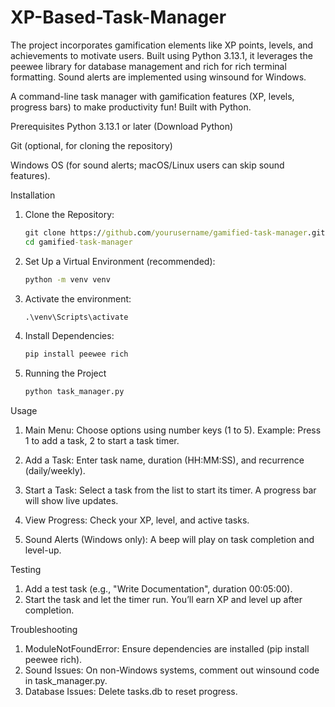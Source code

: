 # XP-Based-Task-Manager
 The project incorporates gamification elements like XP points, levels, and achievements to motivate users. Built using Python 3.13.1, it leverages the peewee library for database management and rich for rich terminal formatting. Sound alerts are implemented using winsound for Windows. 

A command-line task manager with gamification features (XP, levels, progress bars) to make productivity fun! Built with Python.

Prerequisites
Python 3.13.1 or later (Download Python)

Git (optional, for cloning the repository)

Windows OS (for sound alerts; macOS/Linux users can skip sound features).

Installation
1. Clone the Repository:
   ```cmd
   git clone https://github.com/yourusername/gamified-task-manager.git
   cd gamified-task-manager

2. Set Up a Virtual Environment (recommended):
   ```cmd
   python -m venv venv
3. Activate the environment:
   ```cmd
   .\venv\Scripts\activate
4. Install Dependencies:
   ```cmd
   pip install peewee rich

5. Running the Project
   ```cmd
   python task_manager.py

Usage
1. Main Menu:
   Choose options using number keys (1 to 5).
   Example: Press 1 to add a task, 2 to start a task timer.

2. Add a Task:
   Enter task name, duration (HH:MM:SS), and recurrence (daily/weekly).

3. Start a Task:
   Select a task from the list to start its timer. A progress bar will show live updates.

4. View Progress:
   Check your XP, level, and active tasks.

5. Sound Alerts (Windows only):
   A beep will play on task completion and level-up.

Testing

1. Add a test task (e.g., "Write Documentation", duration 00:05:00).
2. Start the task and let the timer run. You’ll earn XP and level up after completion.

Troubleshooting

1. ModuleNotFoundError: Ensure dependencies are installed (pip install peewee rich).
2. Sound Issues: On non-Windows systems, comment out winsound code in task_manager.py.
3. Database Issues: Delete tasks.db to reset progress.
